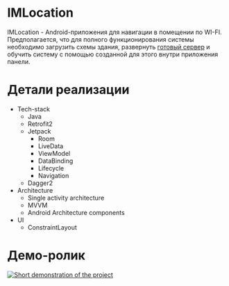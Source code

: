 # IMLocation

IMLocation - Android-приложения для навигации в помещении по WI-FI. Предполагается, что для полного функционирования системы необходимо загрузить схемы здания, развернуть [готовый сервер](https://github.com/mrkiriss/WifiLocalPositioningServer) и обучить систему с помощью созданной для этого внутри приложения панели. 

# Детали реализации  
- Tech-stack
    - Java
    - Retrofit2
    - Jetpack
        - Room
        - LiveData
        - ViewModel
        - DataBinding
        - Lifecycle
        - Navigation
    - Dagger2
- Architecture
    - Single activity architecture
    - MVVM
    - Android Architecture components
- UI
    - ConstraintLayout    

# Демо-ролик
[![Short demonstration of the project](https://img.youtube.com/vi/YM6bWViVhCI/maxresdefault.jpg)](https://youtu.be/YM6bWViVhCI)
